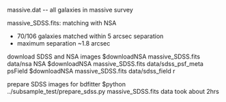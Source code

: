 
massive.dat -- all galaxies in massive survey

massive_SDSS.fits: matching with NSA
- 70/106 galaxies matched within 5 arcsec separation
- maximum separation ~1.8 arcsec

download SDSS and NSA images
$downloadNSA massive_SDSS.fits data/nsa NSA
$downloadNSA massive_SDSS.fits data/sdss_psf_meta psField
$downloadNSA massive_SDSS.fits data/sdss_field r

prepare SDSS images for bdfitter
$python ../subsample_test/prepare_sdss.py massive_SDSS.fits data
took about 2hrs

